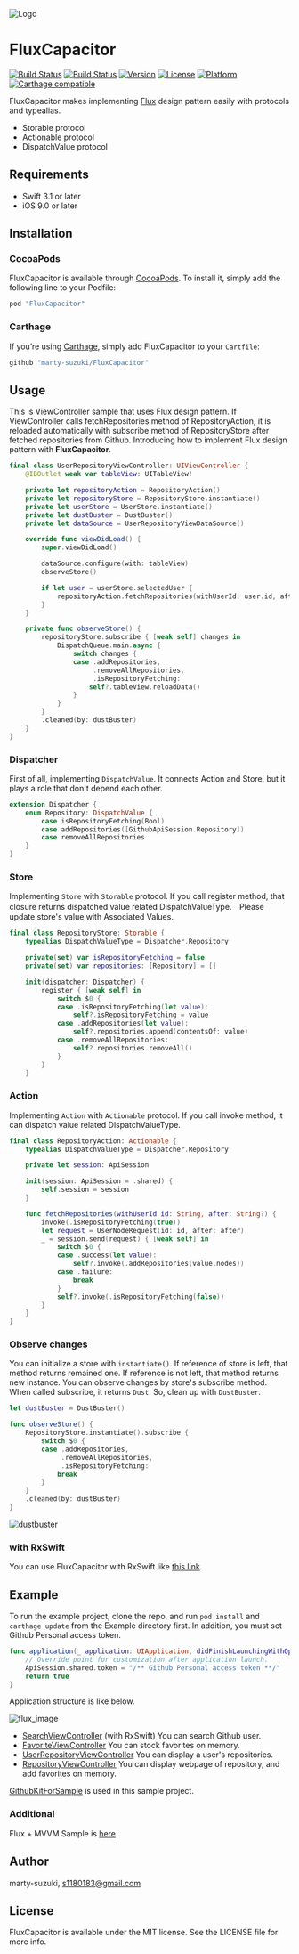 ![Logo](./Images/Logo.png)

# FluxCapacitor

[![Build Status](https://www.bitrise.io/app/da28e1f04e6fe024/status.svg?token=bvDkmuaRPMxKy8BewHLGzA)](https://www.bitrise.io/app/da28e1f04e6fe024)
[![Build Status](https://travis-ci.org/marty-suzuki/FluxCapacitor.svg?branch=master)](https://travis-ci.org/marty-suzuki/FluxCapacitor)
[![Version](https://img.shields.io/cocoapods/v/FluxCapacitor.svg?style=flat)](http://cocoapods.org/pods/FluxCapacitor)
[![License](https://img.shields.io/cocoapods/l/FluxCapacitor.svg?style=flat)](http://cocoapods.org/pods/FluxCapacitor)
[![Platform](https://img.shields.io/cocoapods/p/FluxCapacitor.svg?style=flat)](http://cocoapods.org/pods/FluxCapacitor)
[![Carthage compatible](https://img.shields.io/badge/Carthage-compatible-4BC51D.svg?style=flat)](https://github.com/Carthage/Carthage)

FluxCapacitor makes implementing [Flux](https://facebook.github.io/flux/) design pattern easily with protocols and typealias.

- Storable protocol
- Actionable protocol
- DispatchValue protocol

## Requirements

- Swift 3.1 or later
- iOS 9.0 or later

## Installation

### CocoaPods

FluxCapacitor is available through [CocoaPods](http://cocoapods.org). To install
it, simply add the following line to your Podfile:

```ruby
pod "FluxCapacitor"
```

### Carthage

If you’re using [Carthage](https://github.com/Carthage/Carthage), simply add FluxCapacitor to your `Cartfile`:

```ruby
github "marty-suzuki/FluxCapacitor"
```

## Usage

This is ViewController sample that uses Flux design pattern. If ViewController calls fetchRepositories method of RepositoryAction, it is reloaded automatically with subscribe method of RepositoryStore after fetched repositories from Github. Introducing how to implement Flux design pattern with **FluxCapacitor**.

```swift
final class UserRepositoryViewController: UIViewController {
    @IBOutlet weak var tableView: UITableView!

    private let repositoryAction = RepositoryAction()
    private let repositoryStore = RepositoryStore.instantiate()
    private let userStore = UserStore.instantiate()
    private let dustBuster = DustBuster()
    private let dataSource = UserRepositoryViewDataSource()

    override func viewDidLoad() {
        super.viewDidLoad()

        dataSource.configure(with: tableView)
        observeStore()

        if let user = userStore.selectedUser {
            repositoryAction.fetchRepositories(withUserId: user.id, after: nil)
        }
    }

    private func observeStore() {
        repositoryStore.subscribe { [weak self] changes in
            DispatchQueue.main.async {
                switch changes {
                case .addRepositories,
                     .removeAllRepositories,
                     .isRepositoryFetching:
                    self?.tableView.reloadData()
                }
            }
        }
        .cleaned(by: dustBuster)
    }
}
```

### Dispatcher

First of all, implementing `DispatchValue`. It connects Action and Store, but it plays a role that don't depend each other.

```swift
extension Dispatcher {
    enum Repository: DispatchValue {
        case isRepositoryFetching(Bool)
        case addRepositories([GithubApiSession.Repository])
        case removeAllRepositories
    }
}
```

### Store

Implementing `Store` with `Storable` protocol. If you call register method, that closure returns dispatched value related DispatchValueType.　Please update store's value with Associated Values.

```swift
final class RepositoryStore: Storable {
    typealias DispatchValueType = Dispatcher.Repository

    private(set) var isRepositoryFetching = false
    private(set) var repositories: [Repository] = []

    init(dispatcher: Dispatcher) {
        register { [weak self] in
            switch $0 {
            case .isRepositoryFetching(let value):
                self?.isRepositoryFetching = value
            case .addRepositories(let value):
                self?.repositories.append(contentsOf: value)
            case .removeAllRepositories:
                self?.repositories.removeAll()
            }
        }
    }
```

### Action

Implementing `Action` with `Actionable` protocol. If you call invoke method, it can dispatch value related DispatchValueType.

```swift
final class RepositoryAction: Actionable {
    typealias DispatchValueType = Dispatcher.Repository

    private let session: ApiSession

    init(session: ApiSession = .shared) {
        self.session = session
    }

    func fetchRepositories(withUserId id: String, after: String?) {
        invoke(.isRepositoryFetching(true))
        let request = UserNodeRequest(id: id, after: after)
        _ = session.send(request) { [weak self] in
            switch $0 {
            case .success(let value):
                self?.invoke(.addRepositories(value.nodes))
            case .failure:
                break
            }
            self?.invoke(.isRepositoryFetching(false))
        }
    }
}
```

### Observe changes

You can initialize a store with `instantiate()`. If reference of store is left, that method returns remained one. If reference is not left, that method returns new instance.
You can observe changes by store's subscribe method. When called subscribe, it returns `Dust`. So, clean up with `DustBuster`.

```swift
let dustBuster = DustBuster()

func observeStore() {
    RepositoryStore.instantiate().subscribe {
        switch $0 {
        case .addRepositories,
             .removeAllRepositories,
             .isRepositoryFetching:
            break
        }
    }
    .cleaned(by: dustBuster)
}
```

![dustbuster](./Images/dustbuster.png)

### with RxSwift

You can use FluxCapacitor with RxSwift like [this link](./Examples/Flux/FluxCapacitorSample/Sources/Common/Flux/User/UserStore.swift).

## Example

To run the example project, clone the repo, and run `pod install` and `carthage update` from the Example directory first. In addition, you must set Github Personal access token.

```swift
func application(_ application: UIApplication, didFinishLaunchingWithOptions launchOptions: [UIApplicationLaunchOptionsKey: Any]?) -> Bool {
    // Override point for customization after application launch.
    ApiSession.shared.token = "/** Github Personal access token **/"
    return true
}
```

Application structure is like below.

![flux_image](./Images/flux_image.png)

- [SearchViewController](./Examples/Flux/FluxCapacitorSample/Sources/UI/Search) (with RxSwift) You can search Github user.
- [FavoriteViewController](./Examples/Flux/FluxCapacitorSample/Sources/UI/Favorite) You can stock favorites on memory.
- [UserRepositoryViewController](./Examples/Flux/FluxCapacitorSample/Sources/UI/UserRepository) You can display a user's repositories.
- [RepositoryViewController](./Examples/Flux/FluxCapacitorSample/Sources/UI/Repository) You can display webpage of repository, and add favorites on memory.

[GithubKitForSample](https://github.com/marty-suzuki/GithubKitForSample) is used in this sample project.

### Additional

Flux + MVVM Sample is [here](./Examples/Flux+MVVM).

## Author

marty-suzuki, s1180183@gmail.com

## License

FluxCapacitor is available under the MIT license. See the LICENSE file for more info.

